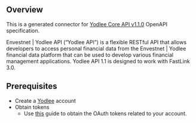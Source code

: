 ## Overview
This is a generated connector for [Yodlee Core API v1.1.0](https://www.yodlee.com/) OpenAPI specification.

Envestnet | Yodlee API (“Yodlee API”) is a flexible RESTful API that allows developers to access personal financial 
data from the Envestnet | Yodlee financial data platform that can be used to develop various financial management 
applications. Yodlee API 1.1 is designed to work with FastLink 3.0.

## Prerequisites
* Create a [Yodlee](https://www.yodlee.com) account
* Obtain tokens
    - Use [this](https://developer.yodlee.com/docs/api/1.1/getting-started-with-cch) guide to obtain the OAuth tokens related to your account.
